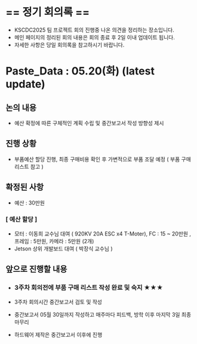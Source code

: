 # == 정기 회의록 ==
- KSCDC2025 팀 프로젝트 회의 진행중 나온 의견을 정리하는 장소입니다.
- 메인 페이지의 정리된 회의 내용은 회의 종료 후 2일 이내 업데이트 됩니다.
- 자세한 사항은 당일 회의록을 참고하시기 바랍니다.

# Paste_Data : 05.20(화) (latest update) 

## 논의 내용
- 예산 확정에 따른 구체적인 계획 수립 및 중간보고서 작성 방향성 제시

## 진행 상황
- 부품예산 할당 진행, 최종 구매비용 확인 후 가변적으로 부품 조달 예정 ( 부품 구매 리스트 참고 )

## 확정된 사항
- 예산 : 30만원
### [ 예산 할당 ]
- 모터 : 이동희 교수님 대여 ( 920KV 20A ESC x4 T-Moter), FC : 15 ~ 20만원 , 프레임 : 5만원, 카메라 : 5만원 (2개)
- Jetson 상위 개발보드 대여 ( 박장식 교수님 )

## 앞으로 진행할 내용
- ### 3주차 회의전에 부품 구매 리스트 작성 완료 및 숙지 ★★★
- 3주차 회의시간 중간보고서 검토 및 작성

- 중간보고서 05월 30일까지 작성하고 매주마다 피드백, 방학 이후 마지막 3일 최종 마무리
- 하드웨어 제작은 중간보고서 이후에 진행

